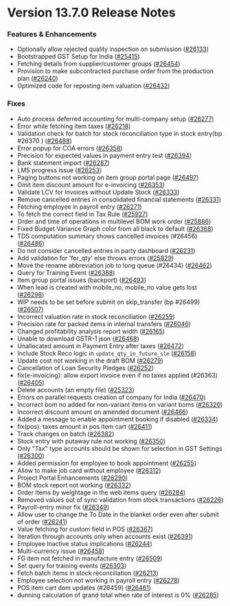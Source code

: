 # Version 13.7.0 Release Notes

### Features & Enhancements
- Optionally allow rejected quality inspection on submission ([#26133](https://github.com/frappe/beasm/pull/26133))
- Bootstrapped GST Setup for India ([#25415](https://github.com/frappe/beasm/pull/25415))
- Fetching details from supplier/customer groups ([#26454](https://github.com/frappe/beasm/pull/26454))
- Provision to make subcontracted purchase order from the production plan ([#26240](https://github.com/frappe/beasm/pull/26240))
- Optimized code for reposting item valuation ([#26432](https://github.com/frappe/beasm/pull/26432))

### Fixes
- Auto process deferred accounting for multi-company setup ([#26277](https://github.com/frappe/beasm/pull/26277))
- Error while fetching item taxes ([#26218](https://github.com/frappe/beasm/pull/26218))
- Validation check for batch for stock reconciliation type in stock entry(bp #26370 ) ([#26488](https://github.com/frappe/beasm/pull/26488))
- Error popup for COA errors ([#26358](https://github.com/frappe/beasm/pull/26358))
- Precision for expected values in payment entry test ([#26394](https://github.com/frappe/beasm/pull/26394))
- Bank statement import ([#26287](https://github.com/frappe/beasm/pull/26287))
- LMS progress issue ([#26253](https://github.com/frappe/beasm/pull/26253))
- Paging buttons not working on item group portal page ([#26497](https://github.com/frappe/beasm/pull/26497))
- Omit item discount amount for e-invoicing ([#26353](https://github.com/frappe/beasm/pull/26353))
- Validate LCV for Invoices without Update Stock ([#26333](https://github.com/frappe/beasm/pull/26333))
- Remove cancelled entries in consolidated financial statements ([#26331](https://github.com/frappe/beasm/pull/26331))
- Fetching employee in payroll entry ([#26271](https://github.com/frappe/beasm/pull/26271))
- To fetch the correct field in Tax Rule ([#25927](https://github.com/frappe/beasm/pull/25927))
- Order and time of operations in multilevel BOM work order ([#25886](https://github.com/frappe/beasm/pull/25886))
- Fixed Budget Variance Graph color from all black to default ([#26368](https://github.com/frappe/beasm/pull/26368))
- TDS computation summary shows cancelled invoices (#26456) ([#26486](https://github.com/frappe/beasm/pull/26486))
- Do not consider cancelled entries in party dashboard ([#26231](https://github.com/frappe/beasm/pull/26231))
- Add validation for 'for_qty' else throws errors ([#25829](https://github.com/frappe/beasm/pull/25829))
- Move the rename abbreviation job to long queue (#26434) ([#26462](https://github.com/frappe/beasm/pull/26462))
- Query for Training Event ([#26388](https://github.com/frappe/beasm/pull/26388))
- Item group portal issues (backport) ([#26493](https://github.com/frappe/beasm/pull/26493))
- When lead is created with mobile_no, mobile_no value gets lost ([#26298](https://github.com/frappe/beasm/pull/26298))
- WIP needs to be set before submit on skip_transfer (bp #26499) ([#26507](https://github.com/frappe/beasm/pull/26507))
- Incorrect valuation rate in stock reconciliation ([#26259](https://github.com/frappe/beasm/pull/26259))
- Precision rate for packed items in internal transfers ([#26046](https://github.com/frappe/beasm/pull/26046))
- Changed profitability analysis report width ([#26165](https://github.com/frappe/beasm/pull/26165))
- Unable to download GSTR-1 json ([#26468](https://github.com/frappe/beasm/pull/26468))
- Unallocated amount in Payment Entry after taxes ([#26472](https://github.com/frappe/beasm/pull/26472))
- Include Stock Reco logic in `update_qty_in_future_sle` ([#26158](https://github.com/frappe/beasm/pull/26158))
- Update cost not working in the draft BOM ([#26279](https://github.com/frappe/beasm/pull/26279))
- Cancellation of Loan Security Pledges ([#26252](https://github.com/frappe/beasm/pull/26252))
- fix(e-invoicing): allow export invoice even if no taxes applied (#26363) ([#26405](https://github.com/frappe/beasm/pull/26405))
- Delete accounts (an empty file) ([#25323](https://github.com/frappe/beasm/pull/25323))
- Errors on parallel requests creation of company for India  ([#26470](https://github.com/frappe/beasm/pull/26470))
- Incorrect bom no added for non-variant items on variant boms ([#26320](https://github.com/frappe/beasm/pull/26320))
- Incorrect discount amount on amended document ([#26466](https://github.com/frappe/beasm/pull/26466))
- Added a message to enable appointment booking if disabled ([#26334](https://github.com/frappe/beasm/pull/26334))
- fix(pos): taxes amount in pos item cart ([#26411](https://github.com/frappe/beasm/pull/26411))
- Track changes on batch ([#26382](https://github.com/frappe/beasm/pull/26382))
- Stock entry with putaway rule not working ([#26350](https://github.com/frappe/beasm/pull/26350))
- Only "Tax" type accounts should be shown for selection in GST Settings ([#26300](https://github.com/frappe/beasm/pull/26300))
- Added permission for employee to book appointment ([#26255](https://github.com/frappe/beasm/pull/26255))
- Allow to make job card without employee ([#26312](https://github.com/frappe/beasm/pull/26312))
- Project Portal Enhancements ([#26290](https://github.com/frappe/beasm/pull/26290))
- BOM stock report not working ([#26332](https://github.com/frappe/beasm/pull/26332))
- Order Items by weightage in the web items query ([#26284](https://github.com/frappe/beasm/pull/26284))
- Removed values out of sync validation from stock transactions ([#26226](https://github.com/frappe/beasm/pull/26226))
- Payroll-entry minor fix ([#26349](https://github.com/frappe/beasm/pull/26349))
- Allow user to change the To Date in the blanket order even after submit of order ([#26241](https://github.com/frappe/beasm/pull/26241))
- Value fetching for custom field in POS ([#26367](https://github.com/frappe/beasm/pull/26367))
- Iteration through accounts only when accounts exist ([#26391](https://github.com/frappe/beasm/pull/26391))
- Employee Inactive status implications ([#26244](https://github.com/frappe/beasm/pull/26244))
- Multi-currency issue ([#26458](https://github.com/frappe/beasm/pull/26458))
- FG item not fetched in manufacture entry ([#26509](https://github.com/frappe/beasm/pull/26509))
- Set query for training events ([#26303](https://github.com/frappe/beasm/pull/26303))
- Fetch batch items in stock reconciliation ([#26213](https://github.com/frappe/beasm/pull/26213))
- Employee selection not working in payroll entry ([#26278](https://github.com/frappe/beasm/pull/26278))
- POS item cart dom updates (#26459) ([#26461](https://github.com/frappe/beasm/pull/26461))
- dunning calculation of grand total when rate of interest is 0% ([#26285](https://github.com/frappe/beasm/pull/26285))